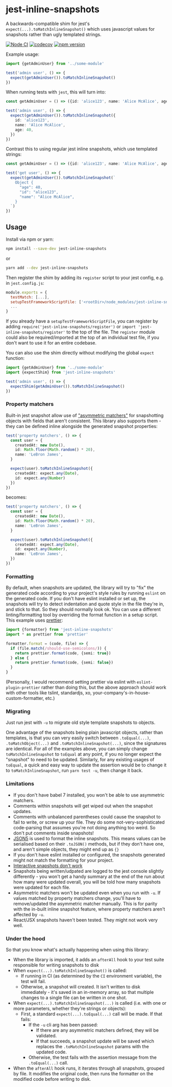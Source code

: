 # jest-inline-snapshots

A backwards-compatible shim for jest's `expect(...).toMatchInlineSnapshot()` which uses javascript values for snapshots rather than ugly templated strings.

<!-- codegen:start {preset: badges} -->
[![Node CI](https://github.com/mmkal/ts/workflows/Node%20CI/badge.svg)](https://github.com/mmkal/ts/actions?query=workflow%3A%22Node+CI%22)
[![codecov](https://codecov.io/gh/mmkal/ts/branch/master/graph/badge.svg)](https://codecov.io/gh/mmkal/ts/tree/master/packages/jest-inline-snapshots)
[![npm version](https://badge.fury.io/js/jest-inline-snapshots.svg)](https://npmjs.com/package/jest-inline-snapshots)
<!-- codegen:end -->

Example usage:

```typescript
import {getAdminUser} from '../some-module'

test('admin user', () => {
  expect(getAdminUser()).toMatchInlineSnapshot()
})
```

When running tests with `jest`, this will turn into:

```typescript
const getAdminUser = () => ({id: 'alice123', name: 'Alice McAlice', age: 40})

test('admin user', () => {
  expect(getAdminUser()).toMatchInlineSnapshot({
    id: 'alice123',
    name: 'Alice McAlice',
    age: 40,
  })
})
```

Contrast this to using regular jest inline snapshots, which use templated strings:

```typescript
const getAdminUser = () => ({id: 'alice123', name: 'Alice McAlice', age: 40})

test('get user', () => {
  expect(getAdminUser()).toMatchInlineSnapshot(`
    Object {
      "age": 40,
      "id": "alice123",
      "name": "Alice McAlice",
    }
  `)
})
```

## Usage

Install via npm or yarn:

```bash
npm install --save-dev jest-inline-snapshots
```

or

```bash
yarn add --dev jest-inline-snapshots
```

Then register the shim by adding its `register` script to your jest config, e.g. in `jest.config.js`:

```js
module.exports = {
  testMatch: [...],
  setupTestFrameworkScriptFile: ['<rootDir>/node_modules/jest-inline-snapshots/register'],
  ...
}
```

If you already have a `setupTestFrameworkScriptFile`, you can register by adding `require('jest-inline-snapshots/register')` or `import 'jest-inline-snapshots/register'` to the top of the file. The `register` module could also be required/imported at the top of an individual test file, if you don't want to use it for an entire codebase.

You can also use the shim directly without modifying the global `expect` function:

```typescript
import {getAdminUser} from '../some-module'
import {expectShim} from 'jest-inline-snapshots'

test('admin user', () => {
  expectShim(getAdminUser()).toMatchInlineSnapshot()
})
```

### Property matchers

Built-in jest snapshot allow use of ["asymmetric matchers"](https://jestjs.io/docs/en/snapshot-testing#property-matchers) for snapshotting objects with fields that aren't consistent. This library also supports them - they can be defined inline alongside the generated snapshot properties:

```typescript
test('property matchers', () => {
  const user = {
    createdAt: new Date(),
    id: Math.floor(Math.random() * 20),
    name: 'LeBron James',
  }

  expect(user).toMatchInlineSnapshot({
    createdAt: expect.any(Date),
    id: expect.any(Number)
  })
})
```

becomes:

```typescript
test('property matchers', () => {
  const user = {
    createdAt: new Date(),
    id: Math.floor(Math.random() * 20),
    name: 'LeBron James',
  }

  expect(user).toMatchInlineSnapshot({
    createdAt: expect.any(Date),
    id: expect.any(Number),
    name: 'LeBron James',
  })
})
```

### Formatting

By default, when snapshots are updated, the library will try to "fix" the generated code according to your project's style rules by running `eslint` on the generated code. If you don't have eslint installed or set up, the snapshots will try to detect indentation and quote style in the file they're in, and stick to that. So they should normally look ok. You can use a different linting/formatting tool by overriding the format function in a setup script. This example uses [prettier](https://prettier.io/docs/en/api.html#prettierformatsource--options):

```typescript
import {formatter} from 'jest-inline-snapshots'
import * as prettier from 'prettier'

formatter.format = (code, file) => {
  if (file.match(/should-use-semicolons/)) {
    return prettier.format(code, {semi: true})
  } else {
    return prettier.format(code, {semi: false})
  }
}
```

(Personally, I would recommend setting prettier via eslint with `eslint-plugin-prettier` rather than doing this, but the above approach should work with other tools like tslint, standardjs, xo, your-company's-in-house-custom-formatter, etc.)

### Migrating

Just run jest with `-u` to migrate old style template snapshots to objects.

One advantage of the snapshots being plain javascript objects, rather than templates, is that you can very easily switch between `.toEqual(...)`, `.toMatchObject(...)` and `.toMatchInlineSnapshot(...)`, since the signatures are identical. For all of the examples above, you can simply change `toMatchInlineSnapshot` to `toEqual` at any point, if you no longer expect the "snapshot" to need to be updated. Similarly, for any existing usages of `toEqual`, a quick and easy way to update the assertion would be to change it to `toMatchInlineSnapshot`, run `yarn test -u`, then change it back.

### Limitations

- If you don't have babel 7 installed, you won't be able to use asymmetric matchers.
- Comments within snapshots will get wiped out when the snapshot updates.
- Comments with unbalanced parentheses could cause the snapshot to fail to write, or screw up your file. They do some not-very-sophisticated code-parsing that assumes you're not doing anything too weird. So don't put comments inside snapshots!
- [JSON5](https://github.com/json5/json5) is used to format the inline snapshots. This means values can be serialised based on their `.toJSON()` methods, but if they don't have one, and aren't simple objects, they might end up as `{}`
- If you don't have eslint installed or configured, the snapshots generated might not match the formatting for your project.
- [Interactive snapshots don't work](https://jestjs.io/docs/en/snapshot-testing#interactive-snapshot-mode)
- Snapshots being written/udpated are logged to the jest console slightly differently - you won't get a handy summary at the end of the run about how many were updated overall, you will be told how many snapshots were updated for each file.
- Asymmetric matchers won't be updated even when you run with `-u`. If values matched by property matchers change, you'll have to remove/updated the asymmetric matcher manually. This is for parity with the in-built inline snapshot feature, where property matchers aren't affected by `-u`.
- React/JSX snapshots haven't been tested. They might not work very well.

### Under the hood

So that you know what's actually happening when using this library:

- When the library is imported, it adds an `afterAll` hook to your test suite responsible for writing snapshots to disk
- When `expect(...).toMatchInlineSnapshot()` is called:
   - If running in CI (as determined by the `CI` environment variable), the test will fail.
   - Otherwise, a snapshot will created. It isn't written to disk immediately - it's saved in an in-memory array, so that multiple changes to a single file can be written in one shot.
- When `expect(...).toMatchInlineSnapshot(...)` is called (i.e. with one or more parameters, whether they're strings or objects):
   - First, a standard `expect(...).toEqual(...)` call will be made. If that fails:
     - If the `-u` cli arg has been passed:
        - If there are any asymmetric matchers defined, they will be validated.
        - If that succeeds, a snapshot update will be saved which replaces the `.toMatchInlineSnapshot` params with the updated code.
     - Otherwise, the test fails with the assertion message from the `.toEqual(...)` call.
- When the `afterAll` hook runs, it iterates through all snapshots, grouped by file. It modifies the original code, then runs the formatter on the modified code before writing to disk.
